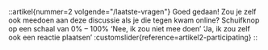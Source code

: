 ::artikel{nummer=2 volgende="/laatste-vragen"}
Goed gedaan! Zou je zelf ook meedoen aan deze discussie als je die tegen kwam online?
Schuifknop op een schaal van 0% – 100% ‘Nee, ik zou niet mee doen’ ‘Ja, ik zou zelf ook een reactie plaatsen’
:customslider{reference=artikel2-participating}
::
